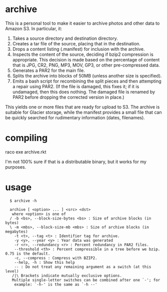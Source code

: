 archive
===

This is a personal tool to make it easier to archive photos and other data to Amazon S3. In particular, it:

1. Takes a source directory and destination directory.
1. Creates a tar file of the source, placing that in the destination.
1. Drops a content listing (.manifest) for inclusion with the archive.
1. Inspects the content of the source, deciding if bzip2 compression is appropriate. This decision is made based on the percentage of content that is JPG, CR2, PNG, MP3, MOV, GP3, or other pre-compressed data.
1. Generates a PAR2 for the main file.
1. Splits the archive into blocks of 50MB (unless another size is specified).
1. Emits a bash script for recombining the split pieces and then attempting a repair using PAR2. (If the file is damaged, this fixes it; if it is undamaged, then this does nothing. The damaged file is renamed by PAR2 before dropping the corrected version in place.)

This yields one or more files that are ready for upload to S3. The archive is suitable for Glacier storage, while the manifest provides a small file that can be quickly searched for rudimentary information (dates, filenames).

compiling
===
raco exe archive.rkt

I'm not 100% sure if that is a distributable binary, but it works for my purposes.

usage
===

```
  $ archive -h
  
  archive [ <option> ... ] <src> <dst>
   where <option> is one of
  / -b <bs>, --block-size-bytes <bs> : Size of archive blocks (in bytes)
  \ -m <mbs>, --block-size-mb <mbs> : Size of archive blocks (in megabytes)
    -t <t>, --tag <t> : Identifier tag for archive.
    -y <y>, --year <y> : Year data was generated
    -r <r>, --redundancy <r> : Percent redundancy in PAR2 files.
    --threshold <th> : Percent compressible in a tree before we bzip. 0.75 is the default.
    -c, --compress : Compress with BZIP2.
    --help, -h : Show this help
    -- : Do not treat any remaining argument as a switch (at this level)
   /|\ Brackets indicate mutually exclusive options.
   Multiple single-letter switches can be combined after one `-'; for
    example: `-h-' is the same as `-h --'
```